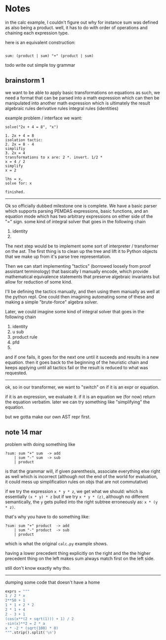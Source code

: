 # Notes

in the calc example, I couldn't figure out why for instance sum was defined as also being a product. well, it has to do with order of operations and chaining each expression type.

here is an equivalent construction:
```

sum: (product | sum) "+" (product | sum)

```

todo write out simple toy grammar


## brainstorm 1

we want to be able to apply basic transformations on equations
as such, we need a format that can be parsed into a math expression
which can then be manipulated into another math expression which is ultimately the result
algebraic rules
derivative rules
integral rules (identities)


example problem / interface we want:

```
solve("2x + 4 = 8", "x")

1. 2x + 4 = 8
isolation tactic:
2. 2x = 8 - 4
simplifiy
3. 2x = 4
transformations to x are: 2 *. invert. 1/2 *
x = 4 / 2
simplify
x = 2

lhs = x,
solve for: x

finished.
```


----



Ok so officially dubbed milestone one is complete. We have a basic parser which supports parsing PEMDAS expressions, basic functions, and an equation mode which has two arbitrary expressions on either side of the "=" sign.  some kind of integral solver that goes in the following chain
1. identity
2. 




The next step would be to implement some sort of interpreter / transformer on the ast. The first thing is to clean up the tree and lift it to Python objects that we make up from it's parse tree representation.

Then we can start implementing "tactics" (borrowed loosely from proof assistant terminology) that basically I manually encode, which provide mathematical equivalence statements that preserve algebraic invariants but allow for reduction of some kind. 

I'll be defining the tactics manually, and then using them manually as well at the python repl. One could then imagining automating some of these and making a simple "brute-force" algebra solver.




Later, we could imagine some kind of integral solver that goes in the following chain
1. identity
2. u sub
3. product rule
4. pfd
5. 
and if one fails, it goes for the next one until it suceeds and results in a new equation. then it goes back to the beginning of the heuristic chain and keeps applying until all tactics fail or the result is reduced to what was requested.


----


ok, so in our transformer, we want to "switch" on if it is an expr or equation.

if it is an expression, we evaluate it. if it is an equation we (for now) return the equation verbatim. 
later we can try something like "simplifying" the equation.

but we gotta make our own AST repr first.

## note 14 mar

problem with doing something like

```
?sum: sum "+" sum  -> add
    | sum "-" sum  -> sub
    | product
```

is that the grammar will, if given parenthesis, associate everything else right as well which is incorrect (although not the end of the world for evaluation, it could mess up simplification rules on objs that are not commutative)

if we try the expression `x * y * z`, we get what we should: which is essentially `(x * y) * z`
but if we try `x * y * (z)`, although no different semantically, the `y` gets pulled into the right subtree erroneously as:
`x * (y * z)`.


that's why you have to do something like:


```
?sum: sum "+" product  -> add
    | sum "-" product  -> sub
    | product
```

which is what the original `calc.py` example shows.

having a lower precedent thing explicitly on the right and the the higher precedent thing on the left
makes sum always match first on the left side.


still don't know exactly why tho.



---

dumping some code that doesn't have a home

```python
exprs = """
1 / 2 * x
2**50 + 1
1 * 1 + 2 * 2
2 * 1 + 4
2 - 3 + 1
(cos(x**(2 + sqrt(1))) + 1) / 2
-sin(x)**2 = 2 * a
x * -2 * (sqrt(100) * 0)
""".strip().split('\n')

```